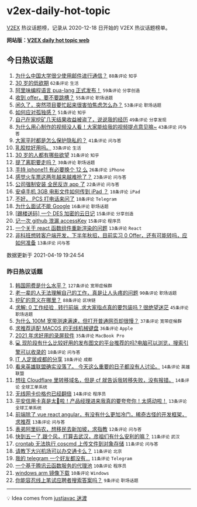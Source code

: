 # v2ex-daily-hot-topic

[V2EX](https://www.v2ex.com/) 热议话题榜，记录从 2020-12-18 日开始的 V2EX 热议话题榜单。

**网站版：[V2EX daily hot topic web](https://boojack.github.io/v2ex-daily-hot-topic-web/)**

## 今日热议话题

<!-- TODAY BEGIN -->

1. [为什么中国大学很少使用邮件进行通信？](https://www.v2ex.com/t/771662) `88条评论` `知乎`
1. [30 岁的低欲期](https://www.v2ex.com/t/771627) `62条评论` `生活`
1. [阿里味编程语言 pua-lang 正式发布！](https://www.v2ex.com/t/771576) `59条评论` `分享创造`
1. [收到 offer，要不要跳槽？](https://www.v2ex.com/t/771628) `55条评论` `职场话题`
1. [闲久了，突然项目要忙起来很害怕焦虑怎么办？](https://www.v2ex.com/t/771549) `53条评论` `职场话题`
1. [如何应对孤独感？](https://www.v2ex.com/t/771599) `51条评论` `知乎`
1. [自己在家挖矿几天结果收益被盗了，说说我的经历](https://www.v2ex.com/t/771563) `49条评论` `分享发现`
1. [为什么用心制作的视频没人看！大家能给我的视频提点意见嘛~](https://www.v2ex.com/t/771597) `43条评论` `问与答`
1. [大家平时都是怎么保护隐私的？](https://www.v2ex.com/t/771550) `41条评论` `问与答`
1. [乳胶枕好用吗。](https://www.v2ex.com/t/771637) `33条评论` `生活`
1. [30 岁的人都有哪些欲望](https://www.v2ex.com/t/771632) `31条评论` `知乎`
1. [提了离职要走吗？](https://www.v2ex.com/t/771707) `30条评论` `职场话题`
1. [手持 iphone11 有必要换个 12 么](https://www.v2ex.com/t/771743) `26条评论` `iPhone`
1. [感觉火车票这两年越来越难抢了？](https://www.v2ex.com/t/771710) `23条评论` `问与答`
1. [公司强制安装 全民反诈 app 了](https://www.v2ex.com/t/771669) `22条评论` `问与答`
1. [安卓手机 3GB 电影文件如何传到 iPad ？](https://www.v2ex.com/t/771763) `18条评论` `iPad`
1. [不好， PCS 打电话来问了](https://www.v2ex.com/t/771654) `18条评论` `Telegram`
1. [为什么面试不能 Google](https://www.v2ex.com/t/771712) `16条评论` `职场话题`
1. [[踢楼送码] 一个 DES 加密的云日记](https://www.v2ex.com/t/771619) `15条评论` `分享创造`
1. [记一次 github 泄漏 accessKey](https://www.v2ex.com/t/771582) `15条评论` `程序员`
1. [一个关于 react 函数组件重新渲染的问题](https://www.v2ex.com/t/771755) `13条评论` `React`
1. [非科班想转客户端开发，下半年秋招，目前实习 0 Offer，还有可能转吗，应如何准备](https://www.v2ex.com/t/771726) `13条评论` `问与答`

数据更新于 2021-04-19 19:24:54

<!-- TODAY END -->

### 昨日热议话题

<!-- YESTERDAY BEGIN -->

1. [韩国网费是什么水平？](https://www.v2ex.com/t/771392) `127条评论` `宽带症候群`
1. [老一辈的人无法理解自己的工作，真是让人头疼的问题](https://www.v2ex.com/t/771477) `90条评论` `职场话题`
1. [挖矿的意义在哪里？](https://www.v2ex.com/t/771413) `88条评论` `区块链`
1. [求解: 0 工作经验 , 转行前端 ,求大家指点真的要包装吗 ? 很绝望迷茫](https://www.v2ex.com/t/771456) `45条评论` `职场话题`
1. [为什么 100M 宽带测速满速，但打开普通网页却很慢？](https://www.v2ex.com/t/771412) `37条评论` `宽带症候群`
1. [求推荐适配 MACOS 的无线机械键盘](https://www.v2ex.com/t/771490) `36条评论` `Apple`
1. [2021 年求好用的录屏软件](https://www.v2ex.com/t/771406) `35条评论` `MacBook Pro`
1. [💻 现阶段有什么比较好用的发布图文的平台推荐的吗?电脑可以浏览，搜索引擎可以收录的](https://www.v2ex.com/t/771411) `18条评论` `问与答`
1. [IT 人定居成都的分享](https://www.v2ex.com/t/771506) `18条评论` `成都`
1. [看来英雄联盟确实没落了。 今天这么重要的日子都没有人讨论。](https://www.v2ex.com/t/771498) `14条评论` `英雄联盟`
1. [想往 Cloudflare 里转移域名，但是 cf 就告诉我转移失败，没有报错。](https://www.v2ex.com/t/771388) `14条评论` `全球工单系统`
1. [无线网卡价格也已经翻倍](https://www.v2ex.com/t/771396) `14条评论` `程序员`
1. [平安信用卡真是太🐂啦！产品经理进来我真的要夸夸你！太感动啦！](https://www.v2ex.com/t/771519) `13条评论` `全球工单系统`
1. [前端除了 vue react angular，有没有什么更加冷门，稀奇古怪的开发框架，求推荐](https://www.v2ex.com/t/771495) `13条评论` `问与答`
1. [表弟阿里码农，想移民去新加坡，求指教](https://www.v2ex.com/t/771496) `12条评论` `问与答`
1. [快到五一了,跟个风，打算去武汉，彦祖们有什么安利的嘛？](https://www.v2ex.com/t/771507) `11条评论` `武汉`
1. [crontab 无法执行 coscmd 上传文件到对象存储](https://www.v2ex.com/t/771463) `11条评论` `问与答`
1. [请教下大兴机场可以办交通卡么？](https://www.v2ex.com/t/771436) `11条评论` `北京`
1. [我的 telegram 一个好友都没有…](https://www.v2ex.com/t/771414) `11条评论` `Telegram`
1. [一个基于腾讯云函数服务的代理池](https://www.v2ex.com/t/771489) `10条评论` `程序员`
1. [windows arm 镜像下载](https://www.v2ex.com/t/771415) `10条评论` `Windows`
1. [你能容忍线上笔试应聘者搜索答案吗？](https://www.v2ex.com/t/771527) `9条评论` `职场话题`

<!-- YESTERDAY END -->

---

💡 Idea comes from [justjavac 迷渡](https://github.com/justjavac/)
